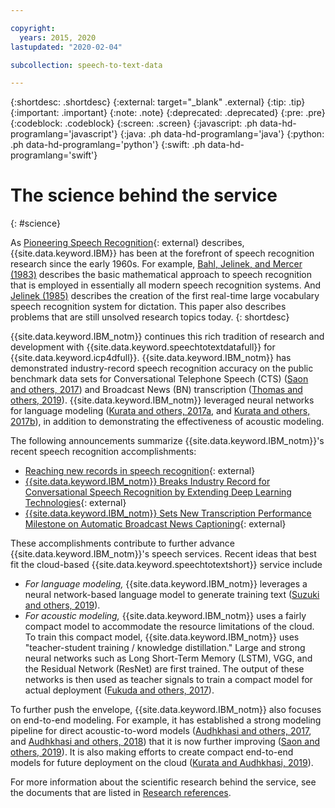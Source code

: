 ```yaml
---

copyright:
  years: 2015, 2020
lastupdated: "2020-02-04"

subcollection: speech-to-text-data

---
```


{:shortdesc: .shortdesc}
{:external: target="_blank" .external}
{:tip: .tip}
{:important: .important}
{:note: .note}
{:deprecated: .deprecated}
{:pre: .pre}
{:codeblock: .codeblock}
{:screen: .screen}
{:javascript: .ph data-hd-programlang='javascript'}
{:java: .ph data-hd-programlang='java'}
{:python: .ph data-hd-programlang='python'}
{:swift: .ph data-hd-programlang='swift'}

# The science behind the service
{: #science}

As [Pioneering Speech Recognition](https://www.ibm.com/ibm/history/ibm100/us/en/icons/speechreco/){: external} describes, {{site.data.keyword.IBM}} has been at the forefront of speech recognition research since the early 1960s. For example, [Bahl, Jelinek, and Mercer (1983)](/docs/speech-to-text-data?topic=speech-to-text-data-references#bahl1983) describes the basic mathematical approach to speech recognition that is employed in essentially all modern speech recognition systems. And [Jelinek (1985)](/docs/speech-to-text-data?topic=speech-to-text-data-references#jelinek1985) describes the creation of the first real-time large vocabulary speech recognition system for dictation. This paper also describes problems that are still unsolved research topics today.
{: shortdesc}

{{site.data.keyword.IBM_notm}} continues this rich tradition of research and development with {{site.data.keyword.speechtotextdatafull}} for {{site.data.keyword.icp4dfull}}. {{site.data.keyword.IBM_notm}} has demonstrated industry-record speech recognition accuracy on the public benchmark data sets for Conversational Telephone Speech (CTS) ([Saon and others, 2017](/docs/speech-to-text-data?topic=speech-to-text-data-references#saon2017)) and Broadcast News (BN) transcription ([Thomas and others, 2019](/docs/speech-to-text-data?topic=speech-to-text-data-references#thomas2019)). {{site.data.keyword.IBM_notm}} leveraged neural networks for language modeling ([Kurata and others, 2017a](/docs/speech-to-text-data?topic=speech-to-text-data-references#kurata2017a), and [Kurata and others, 2017b](/docs/speech-to-text-data?topic=speech-to-text-data-references#kurata2017a)), in addition to demonstrating the effectiveness of acoustic modeling.

The following announcements summarize {{site.data.keyword.IBM_notm}}'s recent speech recognition accomplishments:

-   [Reaching new records in speech recognition](https://www.ibm.com/blogs/watson/2017/03/reaching-new-records-in-speech-recognition/){: external}
-   [{{site.data.keyword.IBM_notm}} Breaks Industry Record for Conversational Speech Recognition by Extending Deep Learning Technologies](https://www-03.ibm.com/press/us/en/pressrelease/51790.wss){: external}
-   [{{site.data.keyword.IBM_notm}} Sets New Transcription Performance Milestone on Automatic Broadcast News Captioning](https://www.ibm.com/blogs/research/2019/05/automatic-broadcast-news-captioning/){: external}

These accomplishments contribute to further advance {{site.data.keyword.IBM_notm}}'s speech services. Recent ideas that best fit the cloud-based {{site.data.keyword.speechtotextshort}} service include

-   *For language modeling,* {{site.data.keyword.IBM_notm}} leverages a neural network-based language model to generate training text ([Suzuki and others, 2019](/docs/speech-to-text-data?topic=speech-to-text-data-references#suzuki2019)).
-   *For acoustic modeling,* {{site.data.keyword.IBM_notm}} uses a fairly compact model to accommodate the resource limitations of the cloud. To train this compact model, {{site.data.keyword.IBM_notm}} uses "teacher-student training / knowledge distillation." Large and strong neural networks such as Long Short-Term Memory (LSTM), VGG, and the Residual Network (ResNet) are first trained. The output of these networks is then used as teacher signals to train a compact model for actual deployment ([Fukuda and others, 2017](/docs/speech-to-text-data?topic=speech-to-text-data-references#fukuda2017)).

To further push the envelope, {{site.data.keyword.IBM_notm}} also focuses on end-to-end modeling. For example, it has established a strong modeling pipeline for direct acoustic-to-word models ([Audhkhasi and others, 2017](/docs/speech-to-text-data?topic=speech-to-text-data-references#audhkhasi2017), and [Audhkhasi and others, 2018](/docs/speech-to-text-data?topic=speech-to-text-data-references#audhkhasi2018)) that it is now further improving ([Saon and others, 2019](/docs/speech-to-text-data?topic=speech-to-text-data-references#saon2019)). It is also making efforts to create compact end-to-end models for future deployment on the cloud ([Kurata and Audhkhasi, 2019](/docs/speech-to-text-data?topic=speech-to-text-data-references#kurata2019)).

For more information about the scientific research behind the service, see the documents that are listed in [Research references](/docs/speech-to-text-data?topic=speech-to-text-data-references).
